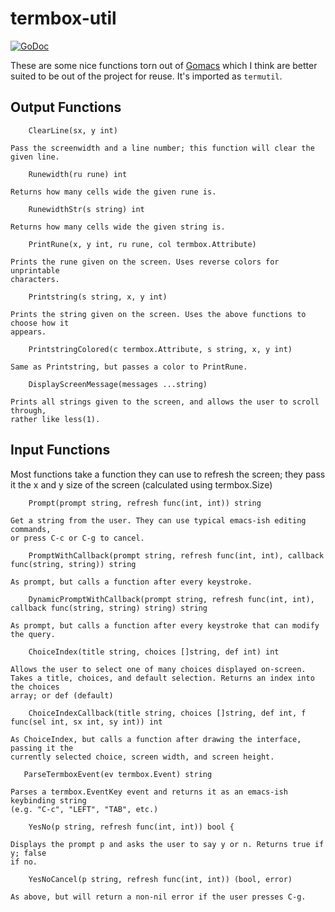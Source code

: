 # termbox-util

[![GoDoc](https://godoc.org/github.com/japanoise/termbox-util?status.svg)](https://godoc.org/github.com/japanoise/termbox-util)

These are some nice functions torn out of [Gomacs](https://github.com/japanoise/gomacs)
which I think are better suited to be out of the project for reuse. It's imported
as `termutil`.

## Output Functions

~~~
	ClearLine(sx, y int)

Pass the screenwidth and a line number; this function will clear the given line.

	Runewidth(ru rune) int

Returns how many cells wide the given rune is.

	RunewidthStr(s string) int

Returns how many cells wide the given string is.

	PrintRune(x, y int, ru rune, col termbox.Attribute)

Prints the rune given on the screen. Uses reverse colors for unprintable
characters.

	Printstring(s string, x, y int)

Prints the string given on the screen. Uses the above functions to choose how it
appears.

	PrintstringColored(c termbox.Attribute, s string, x, y int)

Same as Printstring, but passes a color to PrintRune.

	DisplayScreenMessage(messages ...string)

Prints all strings given to the screen, and allows the user to scroll through,
rather like less(1).
~~~

## Input Functions

Most functions take a function they can use to refresh the screen; they pass it
the x and y size of the screen (calculated using termbox.Size)

~~~
	Prompt(prompt string, refresh func(int, int)) string

Get a string from the user. They can use typical emacs-ish editing commands,
or press C-c or C-g to cancel.

	PromptWithCallback(prompt string, refresh func(int, int), callback func(string, string)) string

As prompt, but calls a function after every keystroke.

	DynamicPromptWithCallback(prompt string, refresh func(int, int), callback func(string, string) string) string

As prompt, but calls a function after every keystroke that can modify the query.

	ChoiceIndex(title string, choices []string, def int) int

Allows the user to select one of many choices displayed on-screen.
Takes a title, choices, and default selection. Returns an index into the choices
array; or def (default)

	ChoiceIndexCallback(title string, choices []string, def int, f func(sel int, sx int, sy int)) int

As ChoiceIndex, but calls a function after drawing the interface, passing it the
currently selected choice, screen width, and screen height.

   ParseTermboxEvent(ev termbox.Event) string

Parses a termbox.EventKey event and returns it as an emacs-ish keybinding string
(e.g. "C-c", "LEFT", "TAB", etc.)

	YesNo(p string, refresh func(int, int)) bool {

Displays the prompt p and asks the user to say y or n. Returns true if y; false
if no.

	YesNoCancel(p string, refresh func(int, int)) (bool, error)

As above, but will return a non-nil error if the user presses C-g.
~~~
